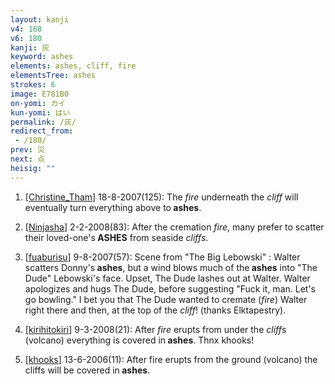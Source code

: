 ```yaml
---
layout: kanji
v4: 168
v6: 180
kanji: 灰
keyword: ashes
elements: ashes, cliff, fire
elementsTree: ashes
strokes: 6
image: E781B0
on-yomi: カイ
kun-yomi: はい
permalink: /灰/
redirect_from:
 - /180/
prev: 災
next: 点
heisig: ""
---
```


1) [<a href="http://kanji.koohii.com/profile/Christine_Tham">Christine_Tham</a>] 18-8-2007(125): The <em>fire</em> underneath the <em>cliff</em> will eventually turn everything above to<strong> ashes</strong>.

2) [<a href="http://kanji.koohii.com/profile/Ninjasha">Ninjasha</a>] 2-2-2008(83): After the cremation <em>fire</em>, many prefer to scatter their loved-one&#039;s<strong> ASHES</strong> from seaside <em>cliffs</em>.

3) [<a href="http://kanji.koohii.com/profile/fuaburisu">fuaburisu</a>] 9-8-2007(57): Scene from &quot;The Big Lebowski&quot; : Walter scatters Donny&#039;s<strong> ashes</strong>, but a wind blows much of the<strong> ashes</strong> into &quot;The Dude&quot; Lebowski&#039;s face. Upset, The Dude lashes out at Walter. Walter apologizes and hugs The Dude, before suggesting &quot;Fuck it, man. Let&#039;s go bowling.&quot; I bet you that The Dude wanted to cremate (<em>fire</em>) Walter right there and then, at the top of the <em>cliff</em>! (thanks Elktapestry).

4) [<a href="http://kanji.koohii.com/profile/kirihitokiri">kirihitokiri</a>] 9-3-2008(21): After <em>fire</em> erupts from under the <em>cliff</em>s (volcano) everything is covered in<strong> ashes</strong>. Thnx khooks!

5) [<a href="http://kanji.koohii.com/profile/khooks">khooks</a>] 13-6-2006(11): After fire erupts from the ground (volcano) the cliffs will be covered in<strong> ashes</strong>.

